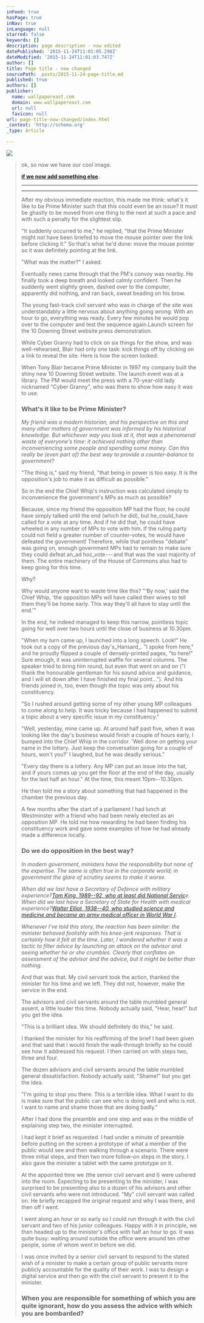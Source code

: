 ```yaml
---
inFeed: true
hasPage: true
inNav: true
inLanguage: null
starred: false
keywords: []
description: page description - now edited
datePublished: '2015-11-24T11:01:05.298Z'
dateModified: '2015-11-24T11:01:03.747Z'
author: []
title: Page title - now changed
sourcePath: _posts/2015-11-24-page-title.md
published: true
authors: []
publisher:
  name: wallpapereast.com
  domain: www.wallpapereast.com
  url: null
  favicon: null
url: page-title-now-changed/index.html
_context: 'http://schema.org'
_type: Article

---
```

![](http://www.wallpapereast.com/static/images/skull-wallpaper-3.jpg)

> ok, so now we have our cool image.
> 
> **[if we now add something else][0].**
> 
> ****
> 
> ****
> 
> After my obvious immediate reaction, this made me think: what's it like to be Prime Minister such that this could even be an issue? It must be ghastly to be moved from one thing to the next at such a pace and with such a penalty for the slightest slip.
> 
> "It suddenly occurred to me," he replied, "that the Prime Minister might not have been briefed to move the mouse pointer over the link before clicking it." So that's what he'd done: move the mouse pointer so it was definitely pointing at the link.
> 
> "What was the matter?" I asked.
> 
> Eventually news came through that the PM's convoy was nearby. He finally took a deep breath and looked calmly confident. Then he suddenly went slightly green, dashed over to the computer, apparently did nothing, and ran back, sweat beading on his brow.
> 
> The young fast-track civil servant who was in charge of the site was understandably a little nervous about anything going wrong. With an hour to go, everything was ready. Every few minutes he would pop over to the computer and test the sequence again.Launch screen for the 10 Downing Street website press demonstration.
> 
> While Cyber Granny had to click on six things for the show, and was well-rehearsed, Blair had only one task: kick things off by clicking on a link to reveal the site. Here is how the screen looked:
> 
> When Tony Blair became Prime Minister in 1997 my company built the shiny new 10 Downing Street website. The launch event was at a library. The PM would meet the press with a 70-year-old lady nicknamed "Cyber Granny", who was there to show how easy it was to use.
> 
> ### What's it like to be Prime Minister?
> 
> _My friend was a modern historian, and his perspective on this and many other matters of government was informed by his historical knowledge. But whichever way you look at it, that was a phenomenal waste of everyone's time: it achieved nothing other than inconveniencing some people and spending some money. Can this really be (even part of) the best way to provide a counter-balance to government?_
> 
> "The thing is," said my friend, "that being in power is too easy. It is the opposition's job to make it as difficult as possible."
> 
> So in the end the Chief Whip's instruction was calculated simply to inconvenience the government's MPs as much as possible?
> 
> Because, since my friend the opposition MP had the floor, he could have simply talked until the end (which he did), but he_could_have called for a vote at any time. And if he did that, he could have wheeled in any number of MPs to vote with him. If the ruling party could not field a greater number of counter-votes, he would have defeated the government! Therefore, while that pointless "debate" was going on, enough government MPs had to remain to make sure they could defeat an_ad hoc_vote --- and that was the vast majority of them. The entire machinery of the House of Commons also had to keep going for this time.
> 
> Why?
> 
> Why would anyone want to waste time like this? "'By now,' said the Chief Whip, 'the opposition MPs will have called their wives to tell them they'll be home early. This way they'll all have to stay until the end.'"
> 
> In the end, he indeed managed to keep this narrow, pointless topic going for well over two hours until the close of business at 10.30pm.
> 
> "When my turn came up, I launched into a long speech. Look!" He took out a copy of the previous day's_Hansard_. "I spoke from here," and he proudly flipped a couple of densely-printed pages, "to here!" Sure enough, it was uninterrupted waffle for several columns. The speaker tried to bring him round, but even that went on and on ("I thank the honourable gentleman for his sound advice and guidance, and I will sit down after I have finished my final point..."). And his friends joined in, too, even though the topic was only about his constituency.
> 
> "So I rushed around getting some of my other young MP colleagues to come along to help. It was tricky because I had happened to submit a topic about a very specific issue in my constituency."
> 
> "Well, yesterday, mine came up. At around half past five, when it was looking like the day's business would finish a couple of hours early, I bumped into the Chief Whip in the corridor. 'Well done on getting your name in the lottery. Just keep the conversation going for a couple of hours, won't you?' I laughed, but he was deadly serious."
> 
> "Every day there is a lottery. Any MP can put an issue into the hat, and if yours comes up you get the floor at the end of the day, usually for the last half an hour." At the time, this meant 10pm--10.30pm.
> 
> He then told me a story about something that had happened in the chamber the previous day.
> 
> A few months after the start of a parliament I had lunch at Westminster with a friend who had been newly elected as an opposition MP. He told me how rewarding he had been finding his constituency work and gave some examples of how he had already made a difference locally.
> 
> ### Do we do opposition in the best way?
> 
> _In modern government, ministers have the responsibility but none of the expertise. The same is often true in the corporate world; in government the glare of scrutiny seems to make it worse._
> 
> _When did we last have a Secretary of Defence with military experience?_[_Tom King, 1989--92, who at least did National Servic_][1]_e. When did we last have a Secretary of State for Health with medical experience?_[_Walter Elliot, 1938--40, who studied science and medicine and became an army medical officer in World War I_][2]_._
> 
> _Whenever I've told this story, the reaction has been similar: the minister behaved foolishly with his knee-jerk responses. That is certainly how it felt at the time. Later, I wondered whether it was a tactic to filter advice by launching an attack on the advisor and seeing whether he or she crumbles. Clearly that conflates an assessment of the advisor and the advice, but it might be better than nothing._
> 
> And that was that. My civil servant took the action, thanked the minister for his time and we left. They did not, however, make the service in the end.
> 
> The advisors and civil servants around the table mumbled general assent, a little louder this time. Nobody actually said, "Hear, hear!" but you get the idea.
> 
> "This is a brilliant idea. We should definitely do this," he said.
> 
> I thanked the minister for his reaffirming of the brief I had been given and that said that I would finish the walk-through briefly so he could see how it addressed his request. I then carried on with steps two, three and four.
> 
> The dozen advisors and civil servants around the table mumbled general dissatisfaction. Nobody actually said, "Shame!" but you get the idea.
> 
> "I'm going to stop you there. This is a terrible idea. What I want to do is make sure that the public can see who is doing well and who is not. I want to name and shame those that are doing badly."
> 
> After I had done the preamble and one step and was in the middle of explaining step two, the minister interrupted.
> 
> I had kept it brief as requested. I had under a minute of preamble before putting on the screen a prototype of what a member of the public would see and then walking through a scenario. There were three initial steps, and then two more follow-on steps in the story. I also gave the minister a tablet with the same prototype on it.
> 
> At the appointed time we (the senior civil servant and I) were ushered into the room. Expecting to be presenting to the minister, I was surprised to be presenting also to a dozen of his advisors and other civil servants who were not introduced. "My" civil servant was called on. He briefly recapped the original request and why I was there, and then off I went.
> 
> I went along an hour or so early so I could run through it with the civil servant and two of his junior colleagues. Happy with it in principle, we then headed up to the minister's office with half an hour to go. It was quite busy: waiting around outside the office were around ten other people, some of whom went in before we did.
> 
> I was once invited by a senior civil servant to respond to the stated wish of a minister to make a certain group of public servants more publicly accountable for the quality of their work. I was to design a digital service and then go with the civil servant to present it to the minister.
> 
> ### When you are responsible for something of which you are quite ignorant, how do you assess the advice with which you are bombarded?



[0]: null
[1]: https://en.wikipedia.org/wiki/Tom_King,_Baron_King_of_Bridgwater
[2]: https://en.wikipedia.org/wiki/Walter_Elliot_%28Scottish_politician%29